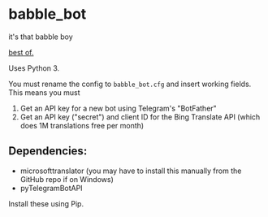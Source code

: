 # babble_bot

it's that babble boy

[best of.](https://docs.google.com/document/d/1UiTHk2Z7wy-_rXSBy8YJ_N2CqeXsEROLD5NXcvXYd8A/edit?usp=sharing)

Uses Python 3.

You must rename the config to `babble_bot.cfg` and insert working fields. This means you must

1. Get an API key for a new bot using Telegram's "BotFather"
2. Get an API key ("secret") and client ID for the Bing Translate API (which does 1M translations free per month)

## Dependencies:
- microsofttranslator (you may have to install this manually from the GitHub repo if on Windows)
- pyTelegramBotAPI

Install these using Pip.

